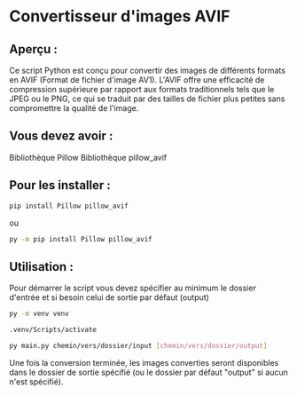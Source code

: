 # Convertisseur d'images AVIF

## Aperçu :

Ce script Python est conçu pour convertir des images de différents formats en AVIF (Format de fichier d'image AV1). L'AVIF offre une efficacité de compression supérieure par rapport aux formats traditionnels tels que le JPEG ou le PNG, ce qui se traduit par des tailles de fichier plus petites sans compromettre la qualité de l'image.

## Vous devez avoir :

Bibliothèque Pillow
Bibliothèque pillow_avif

## Pour les installer :

```bash
pip install Pillow pillow_avif
```
ou
```bash
py -m pip install Pillow pillow_avif
```

## Utilisation :

Pour démarrer le script vous devez spécifier au minimum le dossier d'entrée et si besoin celui de sortie par défaut (output)

```bash
py -m venv venv

.venv/Scripts/activate

py main.py chemin/vers/dossier/input [chemin/vers/dossier/output]
```
Une fois la conversion terminée, les images converties seront disponibles dans le dossier de sortie spécifié (ou le dossier par défaut "output" si aucun n'est spécifié).